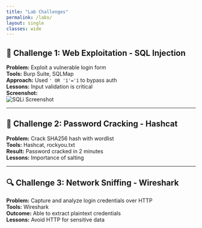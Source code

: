 ```yaml
---
title: "Lab Challenges"
permalink: /labs/
layout: single
classes: wide
---
```


## 🧪 Challenge 1: Web Exploitation - SQL Injection

**Problem:** Exploit a vulnerable login form  
**Tools:** Burp Suite, SQLMap  
**Approach:** Used `' OR '1'='1` to bypass auth  
**Lessons:** Input validation is critical  
**Screenshot:**  
![SQLi Screenshot](/assets/images/sql-lab.png)

---

## 🔐 Challenge 2: Password Cracking - Hashcat

**Problem:** Crack SHA256 hash with wordlist  
**Tools:** Hashcat, rockyou.txt  
**Result:** Password cracked in 2 minutes  
**Lessons:** Importance of salting

---

## 🔍 Challenge 3: Network Sniffing - Wireshark

**Problem:** Capture and analyze login credentials over HTTP  
**Tools:** Wireshark  
**Outcome:** Able to extract plaintext credentials  
**Lessons:** Avoid HTTP for sensitive data  
